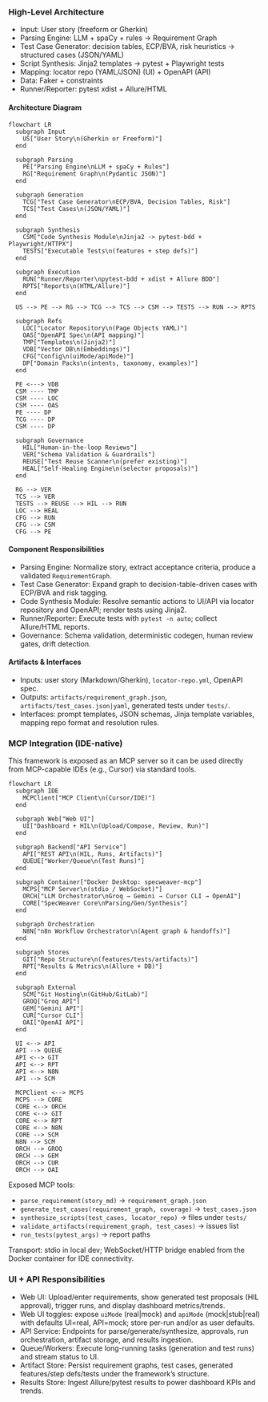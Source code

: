### High-Level Architecture

- Input: User story (freeform or Gherkin)
- Parsing Engine: LLM + spaCy + rules -> Requirement Graph
- Test Case Generator: decision tables, ECP/BVA, risk heuristics -> structured cases (JSON/YAML)
- Script Synthesis: Jinja2 templates -> pytest + Playwright tests
- Mapping: locator repo (YAML/JSON) (UI) + OpenAPI (API)
- Data: Faker + constraints
- Runner/Reporter: pytest xdist + Allure/HTML


#### Architecture Diagram

```mermaid
flowchart LR
  subgraph Input
    US["User Story\n(Gherkin or Freeform)"]
  end

  subgraph Parsing
    PE["Parsing Engine\nLLM + spaCy + Rules"]
    RG["Requirement Graph\n(Pydantic JSON)"]
  end

  subgraph Generation
    TCG["Test Case Generator\nECP/BVA, Decision Tables, Risk"]
    TCS["Test Cases\n(JSON/YAML)"]
  end

  subgraph Synthesis
    CSM["Code Synthesis Module\nJinja2 -> pytest-bdd + Playwright/HTTPX"]
    TESTS["Executable Tests\n(features + step defs)"]
  end

  subgraph Execution
    RUN["Runner/Reporter\npytest-bdd + xdist + Allure BDD"]
    RPTS["Reports\n(HTML/Allure)"]
  end

  US --> PE --> RG --> TCG --> TCS --> CSM --> TESTS --> RUN --> RPTS

  subgraph Refs
    LOC["Locator Repository\n(Page Objects YAML)"]
    OAS["OpenAPI Spec\n(API mapping)"]
    TMP["Templates\n(Jinja2)"]
    VDB["Vector DB\n(Embeddings)"]
    CFG["Config\n(uiMode/apiMode)"]
    DP["Domain Packs\n(intents, taxonomy, examples)"]
  end

  PE <---> VDB
  CSM ---- TMP
  CSM ---- LOC
  CSM ---- OAS
  PE ---- DP
  TCG ---- DP
  CSM ---- DP

  subgraph Governance
    HIL["Human-in-the-loop Reviews"]
    VER["Schema Validation & Guardrails"]
    REUSE["Test Reuse Scanner\n(prefer existing)"]
    HEAL["Self-Healing Engine\n(selector proposals)"]
  end

  RG --> VER
  TCS --> VER
  TESTS --> REUSE --> HIL --> RUN
  LOC --> HEAL
  CFG --> RUN
  CFG --> CSM
  CFG --> PE
```

#### Component Responsibilities

- Parsing Engine: Normalize story, extract acceptance criteria, produce a validated `RequirementGraph`.
- Test Case Generator: Expand graph to decision-table-driven cases with ECP/BVA and risk tagging.
- Code Synthesis Module: Resolve semantic actions to UI/API via locator repository and OpenAPI; render tests using Jinja2.
- Runner/Reporter: Execute tests with `pytest -n auto`; collect Allure/HTML reports.
- Governance: Schema validation, deterministic codegen, human review gates, drift detection.

#### Artifacts & Interfaces

- Inputs: user story (Markdown/Gherkin), `locator-repo.yml`, OpenAPI spec.
- Outputs: `artifacts/requirement_graph.json`, `artifacts/test_cases.json|yaml`, generated tests under `tests/`.
- Interfaces: prompt templates, JSON schemas, Jinja template variables, mapping repo format and resolution rules.


### MCP Integration (IDE-native)

This framework is exposed as an MCP server so it can be used directly from MCP-capable IDEs (e.g., Cursor) via standard tools.

```mermaid
flowchart LR
  subgraph IDE
    MCPClient["MCP Client\n(Cursor/IDE)"]
  end

  subgraph Web["Web UI"]
    UI["Dashboard + HIL\n(Upload/Compose, Review, Run)"]
  end

  subgraph Backend["API Service"]
    API["REST API\n(HIL, Runs, Artifacts)"]
    QUEUE["Worker/Queue\n(Test Runs)"]
  end

  subgraph Container["Docker Desktop: specweaver-mcp"]
    MCPS["MCP Server\n(stdio / WebSocket)"]
    ORCH["LLM Orchestrator\nGroq → Gemini → Cursor CLI → OpenAI"]
    CORE["SpecWeaver Core\nParsing/Gen/Synthesis"]
  end

  subgraph Orchestration
    N8N["n8n Workflow Orchestrator\n(Agent graph & handoffs)"]
  end

  subgraph Stores
    GIT["Repo Structure\n(features/tests/artifacts)"]
    RPT["Results & Metrics\n(Allure + DB)"]
  end

  subgraph External
    SCM["Git Hosting\n(GitHub/GitLab)"]
    GROQ["Groq API"]
    GEM["Gemini API"]
    CUR["Cursor CLI"]
    OAI["OpenAI API"]
  end

  UI <--> API
  API --> QUEUE
  API <--> GIT
  API <--> RPT
  API <--> N8N
  API --> SCM

  MCPClient <--> MCPS
  MCPS --> CORE
  CORE <--> ORCH
  CORE <--> GIT
  CORE <--> RPT
  CORE <--> N8N
  CORE --> SCM
  N8N --> SCM
  ORCH --> GROQ
  ORCH --> GEM
  ORCH --> CUR
  ORCH --> OAI
```

Exposed MCP tools:
- `parse_requirement(story_md)` → `requirement_graph.json`
- `generate_test_cases(requirement_graph, coverage)` → `test_cases.json`
- `synthesize_scripts(test_cases, locator_repo)` → files under `tests/`
- `validate_artifacts(requirement_graph, test_cases)` → issues list
- `run_tests(pytest_args)` → report paths

Transport: stdio in local dev; WebSocket/HTTP bridge enabled from the Docker container for IDE connectivity.

### UI + API Responsibilities

- Web UI: Upload/enter requirements, show generated test proposals (HIL approval), trigger runs, and display dashboard metrics/trends.
- Web UI toggles: expose `uiMode` (real|mock) and `apiMode` (mock|stub|real) with defaults UI=real, API=mock; store per-run and/or as user defaults.
- API Service: Endpoints for parse/generate/synthesize, approvals, run orchestration, artifact storage, and results ingestion.
- Queue/Workers: Execute long-running tasks (generation and test runs) and stream status to UI.
- Artifact Store: Persist requirement graphs, test cases, generated features/step defs/tests under the framework’s structure.
- Results Store: Ingest Allure/pytest results to power dashboard KPIs and trends.


